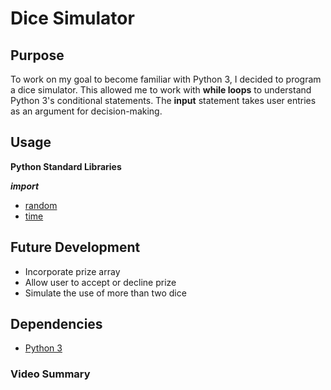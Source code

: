 # Dice Simulator

## Purpose
To work on my goal to become familiar with Python 3, I decided to program a dice simulator. This allowed me to work with **while loops** to understand Python 3's conditional statements. The **input** statement takes user entries as an argument for decision-making. 

## Usage
__Python Standard Libraries__

***import***

- [random](https://docs.python.org/3/library/random.html)
- [time](https://docs.python.org/3/library/time.html)

## Future Development
- Incorporate prize array 
- Allow user to accept or decline prize 
- Simulate the use of more than two dice

## Dependencies
- [Python 3](https://www.python.org/downloads/)

### Video Summary
[]()
